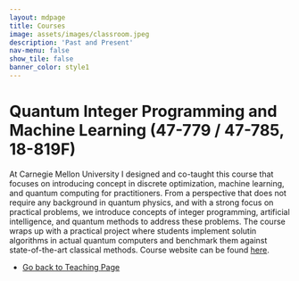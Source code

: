 ```yaml
---
layout: mdpage
title: Courses
image: assets/images/classroom.jpeg
description: 'Past and Present'
nav-menu: false
show_tile: false
banner_color: style1
---
```


# Quantum Integer Programming and Machine Learning (47-779 / 47-785, 18-819F)
At Carnegie Mellon University I designed and co-taught this course that focuses on introducing concept in discrete optimization, machine learning, and quantum computing for practitioners. From a perspective that does not require any background in quantum physics, and with a strong focus on practical problems, we introduce concepts of integer programming, artificial intelligence, and quantum methods to address these problems. The course wraps up with a practical project where students implement solutin algorithms in actual quantum computers and benchmark them against state-of-the-art classical methods.
Course website can be found [here](https://SECQUOIA.github.io/QuIPML22/).

<ul class="actions">
    <li><a href="/6-teaching.html#courses" class="button icon fa-arrow-left">Go back to Teaching Page</a></li>
</ul>
